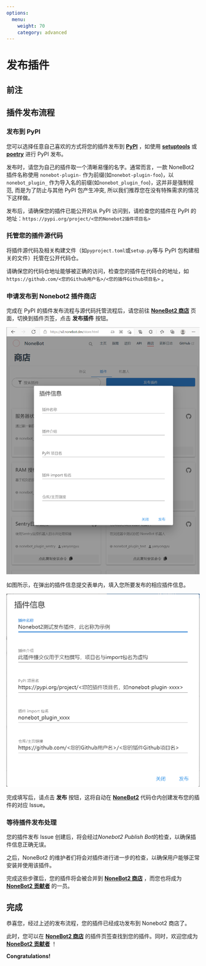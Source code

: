 ```yaml
---
options:
  menu:
    weight: 70
    category: advanced
---
```


# 发布插件

## 前注

<!-- 本章节仅包含插件发布流程指导，插件开发请查阅 **[创建插件](../guide/creating-a-plugin.md)** 章节与 **[Plugin API 文档](../api/plugin.md)** 。 -->

## 插件发布流程

### 发布到 PyPI

您可以选择任意自己喜欢的方式将您的插件发布到 **[PyPI](https://pypi.org/)** ，如使用 **[setuptools](https://pypi.org/project/setuptools/)** 或 **[poetry](https://pypi.org/project/poetry/)** 进行 PyPI 发布。

发布时，请您为自己的插件取一个清晰易懂的名字。通常而言，一款 NoneBot2 插件名称使用 `nonebot-plugin-` 作为前缀(如`nonebot-plugin-foo`)，以 `nonebot_plugin_` 作为导入名的前缀(如`nonebot_plugin_foo`)，这并非是强制规范, 而是为了防止与其他 PyPI 包产生冲突, 所以我们推荐您在没有特殊需求的情况下这样做。

发布后，请确保您的插件已能公开的从 PyPI 访问到，请检查您的插件在 PyPI 的地址：`https://pypi.org/project/<您的Nonebot2插件项目名>`

### 托管您的插件源代码

将插件源代码及相关构建文件（如`pyproject.toml`或`setup.py`等与 PyPI 包构建相关的文件）托管在公开代码仓。

请确保您的代码仓地址能够被正确的访问，检查您的插件在代码仓的地址，如 `https://github.com/<您的Github用户名>/<您的插件Github项目名>` 。

### 申请发布到 Nonebot2 插件商店

完成在 PyPI 的插件发布流程与源代码托管流程后，请您前往 **[NoneBot2 商店](https://v2.nonebot.dev/store.html)** 页面，切换到插件页签，点击 **发布插件** 按钮。

![插件发布界面](./images/plugin_store_publish.png)

如图所示，在弹出的插件信息提交表单内，填入您所要发布的相应插件信息。

![插件信息填写](./images/plugin_store_publish_2.png)

完成填写后，请点击 **发布** 按钮，这将自动在 **[NoneBot2](https://github.com/nonebot/nonebot2)** 代码仓内创建发布您的插件的对应 Issue。

### 等待插件发布处理

您的插件发布 Issue 创建后，将会经过*Nonebot2 Publish Bot*的检查，以确保插件信息正确无误。

之后，NoneBot2 的维护者们将会对插件进行进一步的检查，以确保用户能够正常安装并使用该插件。

完成这些步骤后，您的插件将会被合并到 **[NoneBot2 商店](https://v2.nonebot.dev/store.html)** ，而您也将成为 **[NoneBot2 贡献者](https://github.com/nonebot/nonebot2/graphs/contributors)** 的一员。

## 完成

恭喜您，经过上述的发布流程，您的插件已经成功发布到 Nonebot2 商店了。

此时，您可以在 **[NoneBot2 商店](https://v2.nonebot.dev/store.html)** 的插件页签查找到您的插件。同时，欢迎您成为 **[NoneBot2 贡献者](https://github.com/nonebot/nonebot2/graphs/contributors)** ！

**Congratulations!**
